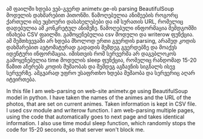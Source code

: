 ამ ფაილში ხდება ვებ-გვერდ animetv.ge-ის parsing BeautifulSoup მოდულის დახმარებით პითონში. წამოღებულია ანიმეების როგორც ქართული ისე უცხოური დასახელებები და იმ სურათის URL, რომელიც დადებულია ამ კონკრეტულ ანიმეზე. წამოღებული ინფორმაცია შემდგომში ინახება CSV ფაილში. გამოყენებულია csv მოდული და writerow ფუნქცია. ამ შემთხვევაში არ ხდება მხოლოდ ერთი გვერდის parsing, არამედ კოდის დახმარებით ავტომატურად გადადის შემდეგ გვერდებზე და მოაქვს იდენტური ინფორმაცია. იმისთვის რომ სერვერმა არ დაგვბლოკოს გამოყენებულია time მოდულის sleep ფუნქცია, რომელიც რანდომად 15-20 წამით აჩერებს კოდის მუშაობას და შემდეგ აგზავნის სიგნალს ისევ სერვერზე. ამგვარად უფრო უსაფრთხო ხდება მუშაობა და სერვერიც აღარ იტვირთება.

In this file I am web-parsing on web-site animetv.ge using BeautifulSoup model in python. I have taken the names of the animes and the URL of the photos, that are set on current animes. Taken information is kept in CSV file. I used csv module and writerow function. I am web-parsing multiple pages, using the code that automatically goes to next page and takes identical information. I also use time modul sleep function, which randomly stops the code for 15-20 seconds, so that server won't block me. 
